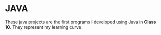 # JAVA
These java projects are the first programs I developed using Java in **Class 10**. They represent my learning curve
